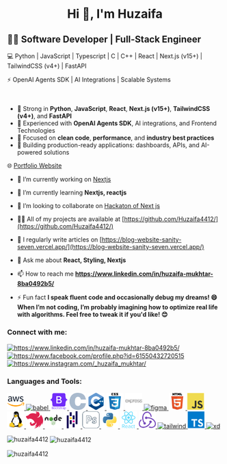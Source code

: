<h1 align="center">Hi 👋, I'm Huzaifa</h1>
<h2>👨‍💻 Software Developer | Full-Stack Engineer</h2>

<p>💻 Python | JavaScript | Typescript | C | C++ | React | Next.js (v15+) | TailwindCSS (v4+) | FastAPI</p>
<p>⚡ OpenAI Agents SDK | AI Integrations | Scalable Systems</p>

<br/>

<ul>
  <li>🔹 Strong in <b>Python</b>, <b>JavaScript</b>, <b>React</b>, <b>Next.js (v15+)</b>, <b>TailwindCSS (v4+)</b>, and <b>FastAPI</b></li>
  <li>🔹 Experienced with <b>OpenAI Agents SDK</b>, AI integrations, and Frontend Technologies</li>
  <li>🔹 Focused on <b>clean code</b>, <b>performance</b>, and <b>industry best practices</b></li>
  <li>🔹 Building production-ready applications: dashboards, APIs, and AI-powered solutions</li>
</ul>

<p>🌐 <a href="https://huzaifa-mukhtar-official.vercel.app" target="_blank">Portfolio Website</a></p>



- 🔭 I’m currently working on [Nextjs](aurabyns.store)

- 🌱 I’m currently learning **Nextjs, reactjs**

- 👯 I’m looking to collaborate on [Hackaton of Next js](https://hackaton-next-js.vercel.app/)

- 👨‍💻 All of my projects are available at [https://github.com/Huzaifa4412/](https://github.com/Huzaifa4412/)

- 📝 I regularly write articles on [https://blog-website-sanity-seven.vercel.app/](https://blog-website-sanity-seven.vercel.app/)

- 💬 Ask me about **React, Styling, Nextjs**

- 📫 How to reach me **https://www.linkedin.com/in/huzaifa-mukhtar-8ba0492b5/**

- ⚡ Fun fact **I speak fluent code and occasionally debug my dreams! 😄 When I’m not coding, I’m probably imagining how to optimize real life with algorithms. Feel free to tweak it if you'd like! 😊**

<h3 align="left">Connect with me:</h3>
<p align="left">
<a href="https://linkedin.com/in/https://www.linkedin.com/in/huzaifa-mukhtar-8ba0492b5/" target="blank"><img align="center" src="https://raw.githubusercontent.com/rahuldkjain/github-profile-readme-generator/master/src/images/icons/Social/linked-in-alt.svg" alt="https://www.linkedin.com/in/huzaifa-mukhtar-8ba0492b5/" height="30" width="40" /></a>
<a href="https://www.facebook.com/huzaifa.mukhtar.2025/" target="blank"><img align="center" src="https://raw.githubusercontent.com/rahuldkjain/github-profile-readme-generator/master/src/images/icons/Social/facebook.svg" alt="https://www.facebook.com/profile.php?id=61550432720515" height="30" width="40" /></a>
<a href="https://www.instagram.com/_huzaifa_mukhtar/" target="blank"><img align="center" src="https://raw.githubusercontent.com/rahuldkjain/github-profile-readme-generator/master/src/images/icons/Social/instagram.svg" alt="https://www.instagram.com/_huzaifa_mukhtar/" height="30" width="40" /></a>
</p>

<h3 align="left">Languages and Tools:</h3>
<p align="left"> <a href="https://aws.amazon.com" target="_blank" rel="noreferrer"> <img src="https://raw.githubusercontent.com/devicons/devicon/master/icons/amazonwebservices/amazonwebservices-original-wordmark.svg" alt="aws" width="40" height="40"/> </a> <a href="https://babeljs.io/" target="_blank" rel="noreferrer"> <img src="https://www.vectorlogo.zone/logos/babeljs/babeljs-icon.svg" alt="babel" width="40" height="40"/> </a> <a href="https://getbootstrap.com" target="_blank" rel="noreferrer"> <img src="https://raw.githubusercontent.com/devicons/devicon/master/icons/bootstrap/bootstrap-plain-wordmark.svg" alt="bootstrap" width="40" height="40"/> </a> <a href="https://www.cprogramming.com/" target="_blank" rel="noreferrer"> <img src="https://raw.githubusercontent.com/devicons/devicon/master/icons/c/c-original.svg" alt="c" width="40" height="40"/> </a> <a href="https://www.w3schools.com/cpp/" target="_blank" rel="noreferrer"> <img src="https://raw.githubusercontent.com/devicons/devicon/master/icons/cplusplus/cplusplus-original.svg" alt="cplusplus" width="40" height="40"/> </a> <a href="https://www.w3schools.com/css/" target="_blank" rel="noreferrer"> <img src="https://raw.githubusercontent.com/devicons/devicon/master/icons/css3/css3-original-wordmark.svg" alt="css3" width="40" height="40"/> </a> <a href="https://expressjs.com" target="_blank" rel="noreferrer"> <img src="https://raw.githubusercontent.com/devicons/devicon/master/icons/express/express-original-wordmark.svg" alt="express" width="40" height="40"/> </a> <a href="https://www.figma.com/" target="_blank" rel="noreferrer"> <img src="https://www.vectorlogo.zone/logos/figma/figma-icon.svg" alt="figma" width="40" height="40"/> </a> <a href="https://www.w3.org/html/" target="_blank" rel="noreferrer"> <img src="https://raw.githubusercontent.com/devicons/devicon/master/icons/html5/html5-original-wordmark.svg" alt="html5" width="40" height="40"/> </a> <a href="https://developer.mozilla.org/en-US/docs/Web/JavaScript" target="_blank" rel="noreferrer"> <img src="https://raw.githubusercontent.com/devicons/devicon/master/icons/javascript/javascript-original.svg" alt="javascript" width="40" height="40"/> </a> <a href="https://www.linux.org/" target="_blank" rel="noreferrer"> <img src="https://raw.githubusercontent.com/devicons/devicon/master/icons/linux/linux-original.svg" alt="linux" width="40" height="40"/> </a> <a href="https://nestjs.com/" target="_blank" rel="noreferrer"> <img src="https://raw.githubusercontent.com/devicons/devicon/master/icons/nestjs/nestjs-plain.svg" alt="nestjs" width="40" height="40"/> </a> <a href="https://nodejs.org" target="_blank" rel="noreferrer"> <img src="https://raw.githubusercontent.com/devicons/devicon/master/icons/nodejs/nodejs-original-wordmark.svg" alt="nodejs" width="40" height="40"/> </a> <a href="https://pandas.pydata.org/" target="_blank" rel="noreferrer"> <img src="https://raw.githubusercontent.com/devicons/devicon/2ae2a900d2f041da66e950e4d48052658d850630/icons/pandas/pandas-original.svg" alt="pandas" width="40" height="40"/> </a> <a href="https://www.photoshop.com/en" target="_blank" rel="noreferrer"> <img src="https://raw.githubusercontent.com/devicons/devicon/master/icons/photoshop/photoshop-line.svg" alt="photoshop" width="40" height="40"/> </a> <a href="https://www.python.org" target="_blank" rel="noreferrer"> <img src="https://raw.githubusercontent.com/devicons/devicon/master/icons/python/python-original.svg" alt="python" width="40" height="40"/> </a> <a href="https://reactjs.org/" target="_blank" rel="noreferrer"> <img src="https://raw.githubusercontent.com/devicons/devicon/master/icons/react/react-original-wordmark.svg" alt="react" width="40" height="40"/> </a> <a href="https://redux.js.org" target="_blank" rel="noreferrer"> <img src="https://raw.githubusercontent.com/devicons/devicon/master/icons/redux/redux-original.svg" alt="redux" width="40" height="40"/> </a> <a href="https://tailwindcss.com/" target="_blank" rel="noreferrer"> <img src="https://www.vectorlogo.zone/logos/tailwindcss/tailwindcss-icon.svg" alt="tailwind" width="40" height="40"/> </a> <a href="https://www.typescriptlang.org/" target="_blank" rel="noreferrer"> <img src="https://raw.githubusercontent.com/devicons/devicon/master/icons/typescript/typescript-original.svg" alt="typescript" width="40" height="40"/> </a> <a href="https://www.adobe.com/products/xd.html" target="_blank" rel="noreferrer"> <img src="https://cdn.worldvectorlogo.com/logos/adobe-xd.svg" alt="xd" width="40" height="40"/> </a> </p>

<p><img align="left" src="https://github-readme-stats.vercel.app/api/top-langs?username=huzaifa4412&show_icons=true&locale=en&layout=compact" alt="huzaifa4412" /></p>

<p>&nbsp;<img align="center" src="https://github-readme-stats.vercel.app/api?username=huzaifa4412&show_icons=true&locale=en" alt="huzaifa4412" /></p>

<p><img align="center" src="https://github-readme-streak-stats.herokuapp.com/?user=huzaifa4412&" alt="huzaifa4412" /></p>
